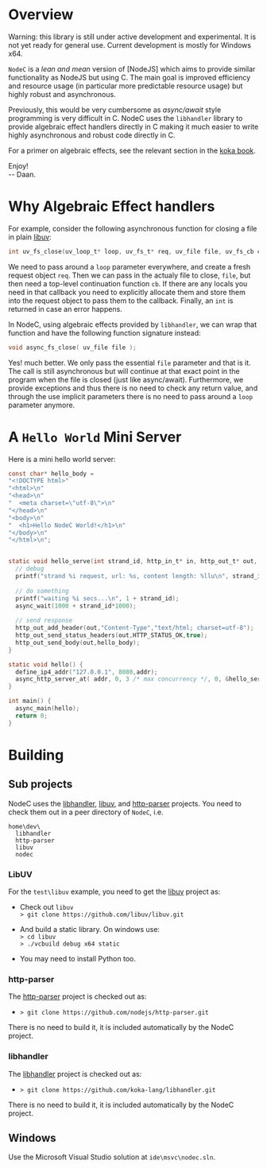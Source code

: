 <!--madoko
Title         : NodeC
Author        : Daan Leijen
Logo          : True
code {
  background-color: #EEE;
}
[TITLE]
-->

# Overview

Warning: this library is still under active development and experimental.
It is not yet ready for general use. Current development is mostly for Windows x64.

`NodeC` is a _lean and mean_ version of [NodeJS] which aims to provide
similar functionality as NodeJS but using C. The main goal is improved
efficiency and resource usage (in particular more predictable resource
usage) but highly robust and asynchronous. 

Previously, this would be very cumbersome as _async/await_ style programming 
is very difficult in C. NodeC uses the `libhandler` library to provide algebraic 
effect handlers directly in C making it much easier to write highly asynchronous
and robust code directly in C. 

For a primer on algebraic effects, see the relevant section in the [koka book].

Enjoy!\
-- Daan.

[tr]: https://www.microsoft.com/en-us/research/publication/implementing-algebraic-effects-c
[koka book]: https://bit.do/kokabook


# Why Algebraic Effect handlers

For example, consider the following asynchronous function for closing a file
in plain [libuv]:
```C
int uv_fs_close(uv_loop_t* loop, uv_fs_t* req, uv_file file, uv_fs_cb cb);
```
We need to pass around a `loop` parameter everywhere, and create a fresh request 
object `req`. Then we can pass in the actualy file to close, `file`, but then need
a top-level continuation function `cb`. If there are any locals you need in that
callback you need to explicitly allocate them and store them into the request object
to pass them to the callback. Finally, an `int` is returned in case an error happens.

In NodeC, using algebraic effects provided by `libhandler`, we can wrap that 
function and have the following function signature instead:
```C
void async_fs_close( uv_file file );
```
Yes! much better. We only pass the essential `file` parameter and that is it. 
The call is still asynchronous but will continue at that exact point in the
program when the file is closed (just like async/await). Furthermore, we provide
exceptions and thus there is no need to check any return value, and through
the use implicit parameters there is no need to pass around a `loop` parameter anymore.


# A `Hello World` Mini Server

Here is a mini hello world server:
```C
const char* hello_body =
"<!DOCTYPE html>"
"<html>\n"
"<head>\n"
"  <meta charset=\"utf-8\">\n"
"</head>\n"
"<body>\n"
"  <h1>Hello NodeC World!</h1>\n"
"</body>\n"
"</html>\n";


static void hello_serve(int strand_id, http_in_t* in, http_out_t* out, lh_value arg) {
  // debug
  printf("strand %i request, url: %s, content length: %llu\n", strand_id, http_in_url(in), http_in_content_length(in));
  
  // do something
  printf("waiting %i secs...\n", 1 + strand_id); 
  async_wait(1000 + strand_id*1000);
  
  // send response
  http_out_add_header(out,"Content-Type","text/html; charset=utf-8");
  http_out_send_status_headers(out,HTTP_STATUS_OK,true);
  http_out_send_body(out,hello_body);
}

static void hello() {
  define_ip4_addr("127.0.0.1", 8080,addr);
  async_http_server_at( addr, 0, 3 /* max concurrency */, 0, &hello_serve, lh_value_null );
}

int main() {
  async_main(hello);
  return 0;
}
```


# Building

## Sub projects

NodeC uses the [libhandler], [libuv], and [http-parser] projects.
You need to check them out in a peer directory of `NodeC`, i.e.
```
home\dev\
  libhandler
  http-parser
  libuv
  nodec
```


### LibUV

For the `test\libuv` example, you need to get the [libuv] project as:

* Check out `libuv`  
  `> git clone https://github.com/libuv/libuv.git`

* And build a static library. On windows use:  
  `> cd libuv`  
  `> ./vcbuild debug x64 static`

* You may need to install Python too.


### http-parser

The [http-parser] project is checked out as:

* `> git clone https://github.com/nodejs/http-parser.git`

There is no need to build it, it is included automatically by the NodeC project.


### libhandler


The [libhandler] project is checked out as:

* `> git clone https://github.com/koka-lang/libhandler.git`

There is no need to build it, it is included automatically by the NodeC project.


## Windows

Use the Microsoft Visual Studio solution at `ide\msvc\nodec.sln`.


[libuv]: https://github.com/libuv/libuv
[http-parser]: https://github.com/nodejs/http-parser
[libhandler]: https://github.com/koka-lang/libhandler